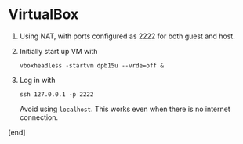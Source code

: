 VirtualBox
==========

1.  Using NAT, with ports configured as 2222 for both guest and host.

2.  Initially start up VM with

        vboxheadless -startvm dpb15u --vrde=off &

3.  Log in with

        ssh 127.0.0.1 -p 2222

    Avoid using `localhost`. This works even when there is no internet
    connection.

[end]
